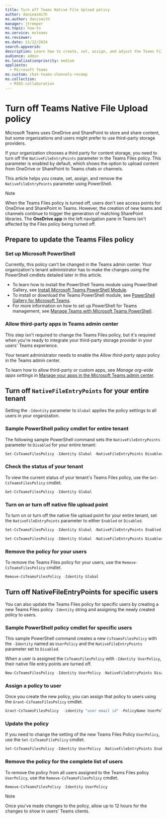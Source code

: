 ```yaml
---
title: Turn off Teams Native File Upload policy
author: danieasmith
ms.author: danismith
manager: jtremper
ms.topic: how-to
ms.service: msteams
ms.reviewer: 
ms.date: 11/12/2024
search.appverid: 
description: Learn how to create, set, assign, and adjust the Teams Files Policy using PowerShell.
audience: admin
ms.localizationpriority: medium
appliesto: 
  - Microsoft Teams
ms.custom: chat-teams-channels-revamp
ms.collection: 
  - M365-collaboration
---
```


# Turn off Teams Native File Upload policy

Microsoft Teams uses OneDrive and SharePoint to store and share content, but some organizations and users might prefer to use third-party storage providers.  

If your organization chooses a third party for content storage, you need to turn off the `NativeFileEntryPoints` parameter in the Teams Files policy. This parameter is enabled by default, which shows the option to upload content from OneDrive or SharePoint to Teams chats or channels.

This article helps you create, set, assign, and remove the `NativeFileEntryPoints` parameter using PowerShell.

> [!NOTE]
> When the Teams Files policy is turned off, users don't see access points for OneDrive and SharePoint in Teams. However, the creation of new teams and channels continue to trigger the generation of matching SharePoint libraries. The **OneDrive app** in the left navigation pane in Teams isn't affected by the Files policy being turned off.

## Prepare to update the Teams Files policy

### Set up Microsoft PowerShell

Currently, this policy can't be changed in the Teams admin center. Your organization's tenant administrator has to make the changes using the PowerShell cmdlets detailed later in this article.

- To learn how to install the PowerShell Teams module using PowerShell Gallery, see [Install Microsoft Teams PowerShell Module](teams-powershell-install.md).
- To install or download the Teams PowerShell module, see [PowerShell Gallery for Microsoft Teams](https://www.powershellgallery.com/packages/MicrosoftTeams/3.0.0).
- For more information on how to set up PowerShell for Teams management, see [Manage Teams with Microsoft Teams PowerShell](teams-powershell-managing-teams.md).

### Allow third-party apps in Teams admin center

This step isn't required to change the Teams Files policy, but it's required when you're ready to integrate your third-party storage provider in your users' Teams experience.

Your tenant administrator needs to enable the *Allow third-party apps* policy in the Teams admin center.

To learn how to allow third-party or custom apps, see *Manage org-wide apps settings* in [Manage your apps in the Microsoft Teams admin center](/microsoftteams/manage-apps#manage-org-wide-app-settings).

## Turn off `NativeFileEntryPoints` for your entire tenant

Setting the `-Identity` parameter to `Global` applies the policy settings to all users in your organization.

### Sample PowerShell policy cmdlet for entire tenant

The following sample PowerShell command sets the `NativeFileEntryPoints` parameter to `Disabled` for your entire tenant:

```powershell
Set-CsTeamsFilesPolicy -Identity Global -NativeFileEntryPoints Disabled
```

### Check the status of your tenant  

To view the current status of your tenant's Teams Files policy, use the `Get-CsTeamsFilesPolicy` cmdlet.

```powershell
Get-CsTeamsFilesPolicy -Identity Global
```

### Turn on or turn off native file upload point

To turn on or turn off the native file upload point for your entire tenant, set the `NativeFileEntryPoints` parameter to either `Enabled` or `Disabled`.

```powershell
Set-CsTeamsFilesPolicy -Identity Global -NativeFileEntryPoints Enabled
```

```powershell
Set-CsTeamsFilesPolicy -Identity Global -NativeFileEntryPoints Disabled
```

### Remove the policy for your users

To remove the Teams Files policy for your users, use the `Remove-CsTeamsFilesPolicy` cmdlet.

```powershell
Remove-CsTeamsFilesPolicy -Identity Global
```

## Turn off NativeFileEntryPoints for specific users

You can also update the Teams Files policy for specific users by creating a new Teams Files policy `-Identity` string and assigning the newly created policy to users.

### Sample PowerShell policy cmdlet for specific users

This sample PowerShell command creates a new `CsTeamsFilesPolicy` with the `-Identity` named as `UserPolicy` and the `NativeFileEntryPoints` parameter set to `Disabled`.

When a user is assigned the `CsTeamsFilesPolicy` with `-Identity UserPolicy`, their native file entry points are turned off.

```powershell
New-CsTeamsFilesPolicy -Identity UserPolicy -NativeFileEntryPoints Disabled
```

### Assign a policy to user

Once you create the new policy, you can assign that policy to users using the `Grant-CsTeamsFilesPolicy` cmdlet.

```powershell
Grant-CsTeamsFilesPolicy  -identity "user email id" -PolicyName UserPolicy
```

### Update the policy

If you need to change the setting of the new Teams Files Policy `UserPolicy`, use the `Set-CsTeamsFilePolicy` cmdlet.

```powershell
Set-CsTeamsFilesPolicy -Identity UserPolicy -NativeFileEntryPoints Enabled
```

### Remove the policy for the complete list of users

To remove the policy from all users assigned to the Teams Files policy `UserPolicy`, use the `Remove-CsTeamsFilesPolicy` cmdlet.

```powershell
Remove-CsTeamsFilesPolicy -Identity UserPolicy
```

>[!NOTE]
> Once you've made changes to the policy, allow up to 12 hours for the changes to show in users' Teams clients.
